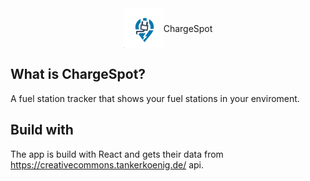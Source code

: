 <div style="display:flex;align-items:center;justify-content:center;">
  <img src="./public/icons/logo.png" alt="ChargeSpot Logo" width="64" height="64" />
  <span>ChargeSpot</span>
</div>

## What is ChargeSpot?
A fuel station tracker that shows your fuel stations in your enviroment.
 
## Build with
The app is build with React and gets their data from https://creativecommons.tankerkoenig.de/ api.
